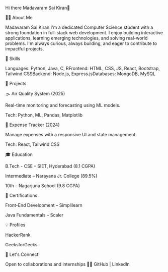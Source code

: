 Hi there Madavaram Sai Kiran👋

🙋‍♂️ About Me

Madavaram Sai Kiran I'm a dedicated Computer Science student with a strong foundation in full-stack web development. I enjoy building interactive applications, learning emerging technologies, and solving real-world problems. I'm always curious, always building, and eager to contribute to impactful projects.

🧠 Skills

Languages: Python, Java, C, RFrontend: HTML, CSS, JS, React, Bootstrap, Tailwind CSSBackend: Node.js, Express.jsDatabases: MongoDB, MySQL

🚀 Projects

🌫️ Air Quality System (2025)

Real-time monitoring and forecasting using ML models.

Tech: Python, ML, Pandas, Matplotlib

💸 Expense Tracker (2024)

Manage expenses with a responsive UI and state management.

Tech: React, Tailwind CSS

🎓 Education

B.Tech - CSE – SIET, Hyderabad (8.1 CGPA)

Intermediate – Narayana Jr. College (89.5%)

10th – Nagarjuna School (9.8 CGPA)

📜 Certifications

Front-End Development – Simplilearn

Java Fundamentals – Scaler

💡 Profiles

HackerRank

GeeksforGeeks

🤝 Let's Connect!

Open to collaborations and internships 🚀🔗 GitHub | LinkedIn

